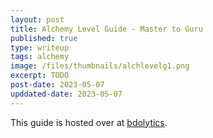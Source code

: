 ```yaml
---
layout: post
title: Alchemy Level Guide - Master to Guru
published: true
type: writeup
tags: alchemy
image: /files/thumbnails/alchlevelg1.png
excerpt: TODO
post-date: 2023-05-07
upddated-date: 2023-05-07
---
```


This guide is hosted over at [bdolytics](https://bdolytics.com/guides/alchemy-leveling-g1).